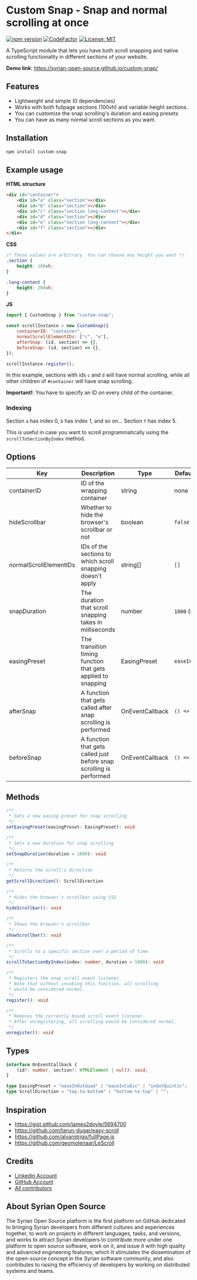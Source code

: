 # Custom Snap - Snap and normal scrolling at once

[![npm version](https://badge.fury.io/js/custom-snap.svg)](https://badge.fury.io/js/custom-snap)
[![CodeFactor](https://www.codefactor.io/repository/github/hasanmothaffar/custom-snap/badge/master)](https://www.codefactor.io/repository/github/hasanmothaffar/custom-snap/overview/master)
[![License: MIT](https://img.shields.io/badge/License-MIT-yellow.svg)](LICENSE)

A TypeScript module that lets you have both scroll snapping and native scrolling functionality in different sections of your website.

**Demo link**: https://syrian-open-source.github.io/custom-snap/

<!-- ## Motivation

This is heavily inspired by the `normalScrollElements` option in the fullpage.js library. Scrolling with this option enabled, however, wan't smooth enough for my needs, which is why I created this library. -->

## Features

-   Lightweight and simple (0 dependencies)
-   Works with both fullpage sections (100vh) and variable height sections.
-   You can customize the snap scrolling's duration and easing presets
-   You can have as many normal scroll sections as you want.

## Installation

```sh
npm install custom-snap
```

## Example usage

**HTML structure**

```html
<div id="container">
	<div id="a" class="section"></div>
	<div id="b" class="section"></div>
	<div id="c" class="section long-content"></div>
	<div id="d" class="section"></div>
	<div id="e" class="section long-content"></div>
	<div id="f" class="section"></div>
</div>
```

**CSS**

```css
/* These values are arbitrary. You can choose any height you want */
.section {
	height: 100vh;
}

.long-content {
	height: 200vh;
}
```

**JS**

```js
import { CustomSnap } from "custom-snap";

const scrollInstance = new CustomSnap({
	containerID: "container",
	normalScrollElementIDs: ["c", "e"],
	afterSnap: (id, section) => {},
	beforeSnap: (id, section) => {},
});

scrollInstance.register();
```

In this example, sections with ids `c` and `d` will have normal scrolling, while all other children of `#container` will have snap scrolling.

**Important!**: You have to specify an ID on every child of the container.

### Indexing

Section `a` has index 0, `b` has index 1, and so on... Section `f` has index 5.

This is useful in case you want to scroll programmatically using the `scrollToSectionByIndex` method.

## Options

| Key                    | Description                                                         | Type            | Default value   |
| ---------------------- | ------------------------------------------------------------------- | --------------- | --------------- |
| containerID            | ID of the wrapping container                                        | string          | none            |
| hideScrollbar          | Whether to hide the browser's scrollbar or not                      | boolean         | `false`         |
| normalScrollElementIDs | IDs of the sections to which scroll snapping doesn't apply          | string[]        | `[]`            |
| snapDuration           | The duration that scroll snapping takes in milliseconds             | number          | `1000` (ms)     |
| easingPreset           | The transition timing function that gets applied to snapping        | EasingPreset    | `easeInOutQuad` |
| afterSnap              | A function that gets called after snap scrolling is performed       | OnEventCallback | `() => {}`      |
| beforeSnap             | A function that gets called just before snap scrolling is performed | OnEventCallback | `() => {}`      |

## Methods

```ts
/**
 * Sets a new easing preset for snap scrolling
 */
setEasingPreset(easingPreset: EasingPreset): void

/**
 * Sets a new duration for snap scrolling
 */
setSnapDuration(duration = 1000): void

/**
 * Returns the scroll's direction
 */
getScrollDirection(): ScrollDirection

/**
 * Hides the browser's scrollbar using CSS
 */
hideScrollbar(): void

/**
 * Shows the browser's scrollbar
 */
showScrollbar(): void

/**
 * Scrolls to a specific section over a period of time.
 */
scrollToSectionByIndex(index: number, duration = 1000): void

/**
 * Registers the snap scroll event listener.
 * Note that without invoking this function, all scrolling
 * would be considered normal.
 */
register(): void

/**
 * Removes the currently bound scroll event listener.
 * After unregistering, all scrolling would be considered normal.
 */
unregister(): void
```

## Types

```ts
interface OnEventCallback {
	(id?: number, section?: HTMLElement | null): void;
}

type EasingPreset = "easeInOutQuad" | "easeInCubic" | "inOutQuintic";
type ScrollDirection = "top-to-bottom" | "bottom-to-top" | "";
```

## Inspiration

-   https://gist.github.com/james2doyle/5694700
-   https://github.com/tarun-dugar/easy-scroll
-   https://github.com/alvarotrigo/fullPage.js
-   https://github.com/geomolenaar/LeScroll


## Credits

-	[Linkedin Account](https://www.linkedin.com/in/hasan-mothaffar-0a55301b0/)
-	[GitHub Account](https://github.com/HasanMothaffar)
-	[All contributors](https://github.com/Syrian-Open-Source/custom-snap/graphs/contributors)

## About Syrian Open Source

The Syrian Open Source platform is the first platform on GitHub dedicated to bringing Syrian developers from different cultures and experiences together, to work on projects in different languages, tasks, and versions, and works to attract Syrian developers to contribute more under one platform to open source software, work on it, and issue it with high quality and advanced engineering features, which It stimulates the dissemination of the open-source concept in the Syrian software community, and also contributes to raising the efficiency of developers by working on distributed systems and teams.
